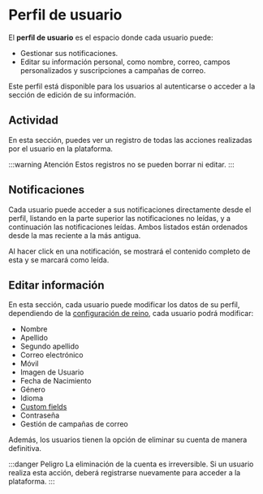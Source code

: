 # Perfil de usuario

El **perfil de usuario** es el espacio donde cada usuario puede:

- Gestionar sus notificaciones.
- Editar su información personal, como nombre, correo, campos personalizados y suscripciones a campañas de correo.

Este perfil está disponible para los usuarios al autenticarse o acceder a la sección de edición de su información.

## Actividad

En esta sección, puedes ver un registro de todas las acciones realizadas por el usuario en la plataforma.

:::warning Atención
Estos registros no se pueden borrar ni editar.
:::

## Notificaciones

Cada usuario puede acceder a sus notificaciones directamente desde el perfil, listando en la parte superior las notificaciones no leídas, y a continuación las notificaciones leídas. Ambos listados están ordenados desde la mas reciente a la más antigua.

Al hacer click en una notificación, se mostrará el contenido completo de esta y se marcará como leída.

## Editar información

En esta sección, cada usuario puede modificar los datos de su perfil, dependiendo de la [configuración de reino](/es/platform/customers/settings.html), cada usuario podrá modificar:

- Nombre
- Apellido
- Segundo apellido
- Correo electrónico
- Móvil
- Imagen de Usuario
- Fecha de Nacimiento
- Género
- Idioma
- [Custom fields](/es/platform/customers/settings.html#custom-fields)
- Contraseña
- Gestión de campañas de correo

Además, los usuarios tienen la opción de eliminar su cuenta de manera definitiva.

:::danger Peligro
La eliminación de la cuenta es irreversible. Si un usuario realiza esta acción, deberá registrarse nuevamente para acceder a la plataforma.
:::